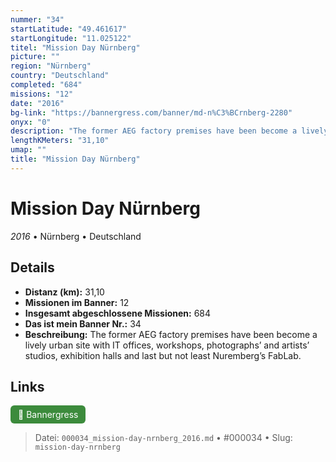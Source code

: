 ```yaml
---
nummer: "34"
startLatitude: "49.461617"
startLongitude: "11.025122"
titel: "Mission Day Nürnberg"
picture: ""
region: "Nürnberg"
country: "Deutschland"
completed: "684"
missions: "12"
date: "2016"
bg-link: "https://bannergress.com/banner/md-n%C3%BCrnberg-2280"
onyx: "0"
description: "The former AEG factory premises have been become a lively urban site with IT offices, workshops, photographs’ and artists’ studios, exhibition halls and last but not least Nuremberg’s FabLab."
lengthKMeters: "31,10"
umap: ""
title: "Mission Day Nürnberg"
---
```

# Mission Day Nürnberg

*2016* • Nürnberg • Deutschland



## Details
- **Distanz (km):** 31,10
- **Missionen im Banner:** 12
- **Insgesamt abgeschlossene Missionen:** 684
- **Das ist mein Banner Nr.:** 34
- **Beschreibung:** The former AEG factory premises have been become a lively urban site with IT offices, workshops, photographs’ and artists’ studios, exhibition halls and last but not least Nuremberg’s FabLab.


## Links
<div style="margin-top: 0.5em;">
<a href="https://bannergress.com/banner/md-n%C3%BCrnberg-2280" target="_blank" style="display:inline-block;margin-right:8px;padding:6px 12px;background-color:#3c8b3c;color:white;text-decoration:none;border-radius:6px;">🔗 Bannergress</a>

</div>


> Datei: `000034_mission-day-nrnberg_2016.md` • #000034 • Slug: `mission-day-nrnberg`
